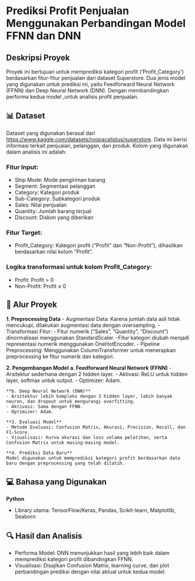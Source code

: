 # Prediksi Profit Penjualan Menggunakan Perbandingan Model FFNN dan DNN

##  Deskripsi Proyek
Proyek ini bertujuan untuk memprediksi kategori profit (‘Profit_Category’) berdasarkan fitur-fitur penjualan dari dataset Superstore. Dua jenis model yang digunakan untuk prediksi ini, yaitu Feedforward Neural Network (FFNN) dan Deep Neural Network (DNN). Dengan membandingkan performa kedua model ,untuk analisis profit penjualan.

## 📊 Dataset
Dataset yang digunakan berasal dari https://www.kaggle.com/datasets/roopacalistus/superstore. Data ini berisi informasi terkait penjualan, pelanggan, dan produk. Kolom yang digunakan dalam analisis ini adalah:

### Fitur Input:
- Ship Mode: Mode pengiriman barang
- Segment: Segmentasi pelanggan
- Category: Kategori produk
- Sub-Category: Subkategori produk
- Sales: Nilai penjualan
- Quantity: Jumlah barang terjual
- Discount: Diskon yang diberikan

### Fitur Target:
- Profit_Category: Kategori profit (“Profit” dan “Non-Profit”), dihasilkan berdasarkan nilai kolom “Profit”.

### Logika transformasi untuk kolom Profit_Category:
- Profit: Profit > 0
- Non-Profit: Profit ≤ 0

## 🚀 Alur Proyek
**1. Preprocessing Data**
    - Augmentasi Data: Karena jumlah data asli tidak mencukupi, dilakukan augmentasi data dengan oversampling.
    - Transformasi Fitur:
        - Fitur numerik (“Sales”, “Quantity”, “Discount”) dinormalisasi menggunakan StandardScaler.
        -Fitur kategori diubah menjadi representasi numerik menggunakan OneHotEncoder.
    - Pipeline Preprocessing: Menggunakan ColumnTransformer untuk menerapkan preprocessing ke fitur numerik dan kategori.

**2. Pengembangan Model**
    **a. Feedforward Neural Network (FFNN)**
    - Arsitektur sederhana dengan 2 hidden layer.
    - Aktivasi: ReLU untuk hidden layer, softmax untuk output.
    - Optimizer: Adam.

    **b. Deep Neural Network (DNN)**
    - Arsitektur lebih kompleks dengan 3 hidden layer, lebih banyak neuron, dan dropout untuk mengurangi overfitting.
    - Aktivasi: Sama dengan FFNN.
    - Optimizer: Adam.

    **3. Evaluasi Model**
    - Metode Evaluasi: Confusion Matrix, Akurasi, Precision, Recall, dan F1-Score.
    - Visualisasi: Kurva akurasi dan loss selama pelatihan, serta Confusion Matrix untuk masing-masing model.

    **4. Prediksi Data Baru**
    Model digunakan untuk memprediksi kategori profit berdasarkan data baru dengan preprocessing yang telah dilatih.

## 💻 Bahasa yang Digunakan
**Python**
- Library utama: TensorFlow/Keras, Pandas, Scikit-learn, Matplotlib, Seaborn

## 🔍 Hasil dan Analisis
- Performa Model: DNN menunjukkan hasil yang lebih baik dalam memprediksi kategori profit dibandingkan FFNN.
- Visualisasi: Disajikan Confusion Matrix, learning curve, dan plot perbandingan prediksi dengan nilai aktual untuk kedua model.